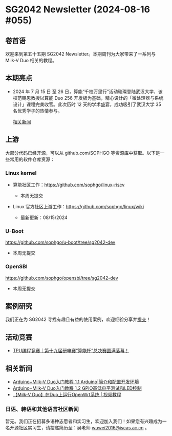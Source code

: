 # SG2042 Newsletter (2024-08-16 #055)

## 卷首语

欢迎来到第五十五期 SG2042 Newsletter。本期周刊为大家带来了一系列与 Milk-V Duo 相关的教程。

## 本期亮点

+ 2024 年 7 月 15 日 至 26 日，算能“千校万里行”活动璀璨登陆武汉大学，该校范赐恩教授以算能 Duo 256 开发板为基础，精心设计的「微处理器与系统设计」课程完美收官。此次历时 12 天的学术盛宴，成功吸引了武汉大学 35 名优秀学子的热情参与。

  [相关新闻](https://mp.weixin.qq.com/s/0BxvuGHPuh9TaYZzdGsHGw)

## 上游

大部分代码已经开源，可以从 github.com/SOPHGO 等资源库中获取。以下是一些常用的软件仓库资源：

### Linux kernel

+ 算能社区工作：https://github.com/sophgo/linux-riscv

  +  本周无提交

+ Linux 官方社区上游工作：https://github.com/sophgo/linux/wiki

  + 最新更新：08/15/2024


### U-Boot

https://github.com/sophgo/u-boot/tree/sg2042-dev

+ 本周无提交

### OpenSBI

https://github.com/sophgo/opensbi/tree/sg2042-dev 

+ 本周无提交

## 案例研究

我们正在为 SG2042 寻找有趣且有益的使用案例，欢迎经验分享并[提交](https://github.com/sophgocommunity/SG2042-Newsletter/pulls)！

## 活动竞赛

+ [TPU编程竞赛｜第十九届研电赛“算能杯”总决赛圆满落幕！][event-1]

[event-1]:https://mp.weixin.qq.com/s/HlTSPuv7IpCA6QBJ8lcXSg

## 相关新闻

+ [Arduino+Milk-V Duo入门教程 1.1 Arduino|简介和配置开发环境][news-1]
+ [Arduino+Milk-V Duo入门教程 1.2 GPIO高低电平测试和LED控制][news-2]
+ [【Milk-V Duo】在Duo上运行OpenWrt系统 | 视频教程][news-3]

[news-1]:https://www.bilibili.com/video/BV1NSYLehE1h
[news-2]:https://www.bilibili.com/video/BV1DVYde7EAZ
[news-3]:https://www.bilibili.com/video/BV1z9YRecEVk

### 日语、韩语和其他语言社区新闻

暂无。我们正在招募多语种志愿者和实习生，欢迎加入我们！如果您有兴趣成为一名开源社区实习生，请投递简历至：吴老师 [wuwei2016@iscas.ac.cn](mailto:wuwei2016@iscas.ac.cn) 。
